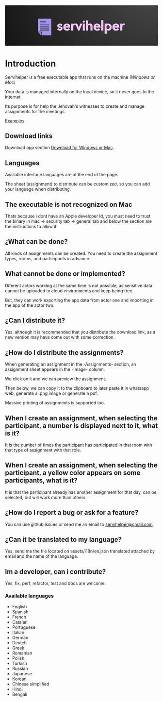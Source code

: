 ![1](./pictures/servihelper-logo.png)

# Introduction

Servihelper is a free executable app that runs on the machine _(Windows or Mac)_

Your data is managed internally on the local device, so it never goes to the internet.

Its purpose is for help the Jehovah's witnesses to create and manage assignments for the meetings.

[Examples](https://drive.google.com/drive/folders/1h3LLPwzKukYT3AXiMMLlcggHyi4ZafNH?usp=sharing)

## Download links

Download app section [Download for Windows or Mac](https://github.com/TitoMoi/servihelper/releases).

## Languages

Available interface languages are at the end of the page.

The sheet (assignment) to distribute can be customized, so you can add your language when distributing.

## The executable is not recognized on Mac

Thats because i dont have an Apple developer Id, you must need to trust the binary in mac -> security tab -> general tab and below the section are the instructions to allow it.

## ¿What can be done?

All kinds of assignments can be created. You need to create the assignment types, rooms, and participants in advance.

## What cannot be done or implemented?

Diferent actors working at the same time is not possible, as sensitive data cannot be uploaded to cloud environments and keep being free.

But, they can work exporting the app data from actor one and importing in the app of the actor two.

## ¿Can I distribute it?

Yes, although it is recommended that you distribute the download link, as a new version may have come out with some correction.

## ¿How do I distribute the assignments?

When generating an assignment in the -Assignments- section, an assignment sheet appears in the -Image- column.

We click on it and we can preview the assignment.

Then below, we can copy it to the clipboard to later paste it in whatsapp web, generate a .png image or generate a pdf.

Massive printing of assignments is supported too.

## When I create an assignment, when selecting the participant, a number is displayed next to it, what is it?

It is the number of times the participant has participated in that room with that type of assignment with that role.

## When I create an assignment, when selecting the participant, a yellow color appears on some participants, what is it?

It is that the participant already has another assignment for that day, can be selected, but will work more than others.

## ¿How do I report a bug or ask for a feature?

You can use github issues or send me an email to servihelper@gmail.com

## ¿Can it be translated to my language?

Yes, send me the file located on assets/i18n/en.json translated attached by email and the name of the language.

## Im a developer, can i contribute?

Yes, fix, perf, refactor, test and docs are welcome.

### Available languages

- English
- Spanish
- French
- Catalan
- Portuguese
- Italian
- German
- Deutch
- Greek
- Romanian
- Polish
- Turkish
- Russian
- Japanese
- Korean
- Chinese simplified
- Hindi
- Bengali
